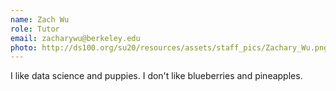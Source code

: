 ```yaml
---
name: Zach Wu
role: Tutor
email: zacharywu@berkeley.edu
photo: http://ds100.org/su20/resources/assets/staff_pics/Zachary_Wu.png
---
```


I like data science and puppies. I don't like blueberries and pineapples.
